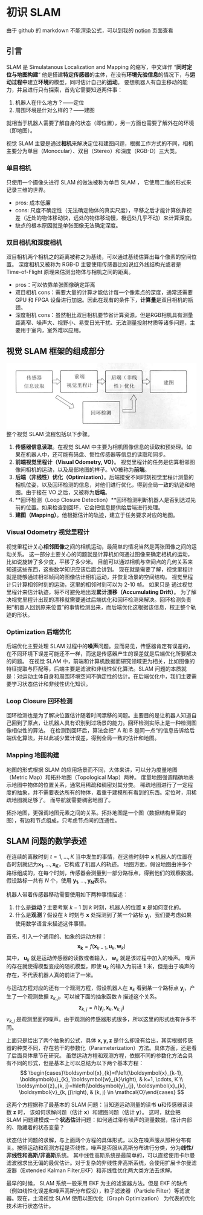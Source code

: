 # 初识 SLAM


由于 github 的 markdown 不能渲染公式，可以到我的 [notion](https://secret-cloche-bec.notion.site/SLAM-27bbe2a197cd4e12bc12d2aac3bc162e) 页面查看

## 引言

SLAM 是 Simulatanous Localization and Mapping 的缩写，中文译作 “**同时定位与地图构建**“
他是搭建**特定传感器**的主体，在没有**环境先验信息**的情况下，与**运动过程中**建立**环境**的模型，同时估计自己的**运动**。
要想机器人有自主移动的能力，并且进行只有探索，首先它需要知道两件事：

1. 机器人在什么地方？——定位
2. 周围环境是什对么样的？——建图

就相当于机器人需要了解自身的状态（即位置），另一方面也需要了解外在的环境（即地图）。

视觉 SLAM 主要是通过**相机**来解决定位和建图问题，根据工作方式的不同，相机主要分为单目（Monocular）、双目（Stereo）和深度（RGB-D）三大类。

### 单目相机

只使用一个摄像头进行 SLAM 的做法被称为单目 SLAM ， 它使用二维的形式来记录三维的世界。

- pros: 成本低廉
- cons: 尺度不确定性（无法确定物体的真实尺度），平移之后才能计算依靠视差（近处的物体移动快，远处的物体移动慢，极远处几乎不动）来计算深度。
- 缺点的根本原因就是单张图像无法确定深度。

### 双目相机和深度相机

双目相机两个相机之的距离被称之为基线，可以通过基线估算出每个像素的空间位置。
深度相机又被称为 RGB-D 主要使用传感器比如说红外线结构光或者是 Time-of-Flight 原理来估测出物体与相机之间的距离。

- pros：可以依靠单张图像确定距离
- 双目相机 cons：需要大量的计算才能估计每一个像素点的深度，通常还需要 GPU 和 FPGA 设备进行加速。因此在现有的条件下，**计算量**是双目相机的瓶颈。
- 深度相机 cons：虽然相比双目相机要节省计算资源，但是RGB相机具有测量距离窄、噪声大、视野小、易受日光干扰、无法测量投射材质等诸多问题，主要用于室内，室外难以应用。

## 视觉 SLAM 框架的组成部分

![image SLAM框架的组成部分](./docs/2021-11-29_21-04.png)
整个视觉 SLAM 流程包括以下步骤。

1. **传感器信息读取**。在视觉 SLAM 中主要为相机图像信息的读取和预处理。如果在机器人中，还可能有码盘、惯性传感器等信息的读取和同步。
2. **前端视觉里程计（Visual Odometry, VO）**。 视觉里程计的任务是估算相邻图像间相机的运动，以及局部地图的样子。VO被称为**前端**。
3. **后端（非线性）优化（Optimization）**。后端接受不同时刻视觉里程计测量的相机位姿，以及回环检测的信息，对他们进行优化，得到全局一致的轨迹和地图。由于接在 VO 之后，又被称为**后端**。
4. **回环检测（Loop Closure Detection）**回环检测判断机器人是否到达过先前的位置。如果检查到回环，它会把信息提供给后端进行处理。
5. **建图（Mapping）**。他根据估计的轨迹，建立于任务要求对应的地图。

### Visual Odometry 视觉里程计

视觉里程计关心**相邻图像**之间的相机运动，最简单的情况当然是两张图像之间的运动关系。
这一部分主要关心的问题就是计算机如何通过图像来确定相机的运动，比如说旋转了多少度，平移了多少米。
目前可以通过相机与空间点的几何关系来知道这些东西，这些数学知识应该后面会讲到。
现在就是需要了解，视觉里程计就是能够通过相邻帧间的图像估计相机运动，并恢复场景的空间结构。
视觉里程计只计算相邻时刻的运动，这里的相邻时刻可以为 2-10 帧。
如果只是 通过视觉里程计来估计轨迹，将不可避免地出现**累计漂移（Accumulating Drift）**。
为了解决视觉里程计出现的漂移就需要通过后端优化和回环检测来解决。回环检测负责把“机器人回到原来位置”的事情检测出来，而后端优化这根据该信息，校正整个轨迹的形状。

### Optimization 后端优化

后端优化主要处理 SLAM 过程中的**噪声**问题。显而易见，传感器肯定有误差的，在不同环境下误差可能还不一样，而这是传感器产生的误差就是后端优化所要解决的问题。
在视觉 SLAM 中，前端和计算机数据而研究领域更为相关，比如图像的特征提取与匹配等，后端主要是滤波和非线性优化算法。SLAM 问题的本质就是：对运动主体自身和周围环境空间不确定性的估计。在后端优化中，我们主要需要学习状态估计和非线性优化知识。

### Loop Closure 回环检测

回环检测也是为了解决位置估计随着时间漂移的问题。主要目的是让机器人知道自己回到了原点，让机器人具有识别到过场景的能力。回环检测实际上是一种检测图像相似性的算法。
在检测到回环后，算法会把“ A 和 B 是同一点“的信息告诉给后端优化算法，并以此减少累计误差，得到全局一致的估计和地图。

### Mapping 地图构建

地图的形式根据 SLAM 的应用场景而不同，大体来讲，可以分为度量地图（Metric Map）和拓扑地图（Topological Map）两种。
度量地图强调精确地表示地图中物体的位置关系，通常用稀疏和稠密对其分类。
稀疏地图进行了一定程度的抽象，并不需要表达所有的物体，着重于建模所有看到的东西。定位时，用稀疏地图就足够了。
而导航就需要稠密地图了。

拓扑地图，更强调地图元素之间的关系。拓扑地图是一个图（数据结构里面的图），有边和节点组成，只考虑节点间的连通性。

## SLAM 问题的数学表述

在连续的离散时刻 $t=1,\dots,K$ 当中发生的事情，在这些时刻中 $\boldsymbol{x}$ 机器人的位置在各时刻就记为$\boldsymbol{x_1},\dots,\boldsymbol{x_K}$，它构成了机器人的轨迹。
地图方面，假设地图由许多个路标组成的，在每个时刻，传感器会测量到一部分路标点，得到他们的观察数据。假设路标一共有 $N$ 个，使用 $\boldsymbol{y_1},\dots,\boldsymbol{y_N}$表示。

机器人带着传感器移动需要使用如下两种事情描述：

1. 什么是**运动**？主要考察 $k-1$ 到 $k$ 时刻，机器人的位置 $\boldsymbol{x}$ 是如何变化的。
2. 什么是**观测**？假设在 $k$ 时刻与 $\boldsymbol{x}$ 处探测到了某一个路标 $\boldsymbol{y}_j$，我们要考虑如果使用数学语言来描述这件事情。

首先，引入一个通用的、抽象的运动方程：
$$
\boldsymbol{x_k}=f(\boldsymbol{x}_{k-1},\boldsymbol{u}_k,\boldsymbol{w}_k)
$$
其中， $\boldsymbol{u}_k$ 就是运动传感器的读数或者输入， $\boldsymbol{w}_k$ 就是该过程中加入的噪声。
噪声的存在就使得模型变成的随机模型，即使 $\boldsymbol{u}_k$ 的输入为前进 1 米，但是由于噪声的存在，不代表机器人真的前进了一米。

与运动方程对应的还有一个观测方程，假设机器人在 $\boldsymbol{x}_k$ 看到某一个路标点 $\boldsymbol{y}_j$，产生了一个观测数据 $\boldsymbol{z}_{k,j}$，可以被下面的抽象函数 $h$ 描述这个关系。
$$
\boldsymbol{z}_{k,j}=h(\boldsymbol{y}_j,\boldsymbol{x}_k,\boldsymbol{v}_{k,j})
$$
$v_{k,j}$ 是观测里面的噪声。由于观测的传感器形式很多，所以这里的形式也有许多不同。

上面只是给出了两个抽象的公式，具体 $\boldsymbol{x,y,z}$ 是什么却没有给出，其实根据传感器的种类不同，存在若干的参数化（Parameterization）方法。具体方面，还是看了后面具体章节在研究。
虽然运动方程和观测方程，依据不同的参数化方法会具有不同的形式，但是基本上可以总结为以下两个基本方程：
$$
\begin{cases}\boldsymbol{x}_{k}=f\left(\boldsymbol{x}_{k-1}, \boldsymbol{u}_{k}, \boldsymbol{w}_{k}\right), & k=1, \cdots, K \\ \boldsymbol{z}_{k, j}=h\left(\boldsymbol{y}_{j}, \boldsymbol{x}_{k}, \boldsymbol{v}_{k, j}\right), & (k, j) \in \mathcal{O}\end{cases}
$$

这两个方程据称了最基本的 SLAM 问题：当知道运动测量的读书 $\boldsymbol{u}$和传感器读读数 $\boldsymbol{z}$ 时，
该如何求解问题（估计 $\boldsymbol{x}$）和建图问题（估计 $\boldsymbol{y}$）。
这时，就会把 SLAM 问题建模成一个**状态估计**问题：如何通过带有噪声的测量数据，估计内部的、隐藏着的状态变量？

状态估计问题的求解，与上面两个方程的具体形式，以及在噪声服从那种分布有关。按照运动和观测方程是否线性，噪声是否服从高斯分布进行分类，分为**线性/非线性和高斯/非高斯**系统。
其中线性高斯系统是最简单的，可以直接使用卡尔曼滤波器求出无偏的最优估计。对于复杂的非线性非高斯系统，会使用扩展卡尔曼滤波器（Extended Kalman Filter,EKF）和非线性优化两大类方法去求解。

最早的时候， SLAM 系统一般采用 EKF 为主的滤波器方法。但是 EKF 的缺点（例如线性化误差和噪声高斯分布假设），粒子滤波器（Particle Filter）等滤波器。现在，主流视觉 SLAM 使用以图优化（Graph Optimization） 为代表的优化技术进行状态估计。

